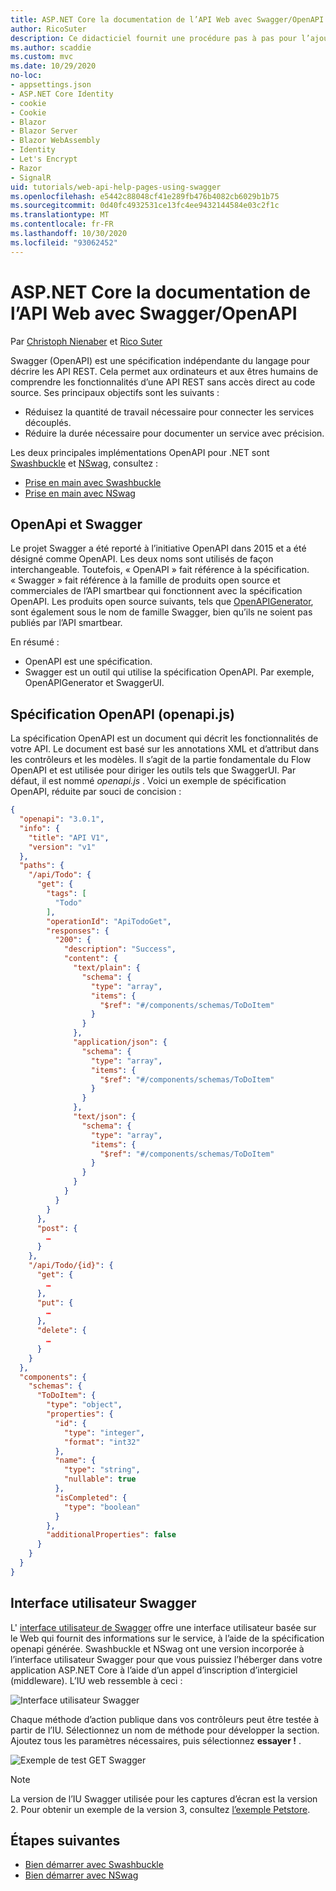 ```yaml
---
title: ASP.NET Core la documentation de l’API Web avec Swagger/OpenAPI
author: RicoSuter
description: Ce didacticiel fournit une procédure pas à pas pour l’ajout de Swagger afin de générer de la documentation et des pages d’aide pour une application API Web.
ms.author: scaddie
ms.custom: mvc
ms.date: 10/29/2020
no-loc:
- appsettings.json
- ASP.NET Core Identity
- cookie
- Cookie
- Blazor
- Blazor Server
- Blazor WebAssembly
- Identity
- Let's Encrypt
- Razor
- SignalR
uid: tutorials/web-api-help-pages-using-swagger
ms.openlocfilehash: e5442c88048cf41e289fb476b4082cb6029b1b75
ms.sourcegitcommit: 0d40fc4932531ce13fc4ee9432144584e03c2f1c
ms.translationtype: MT
ms.contentlocale: fr-FR
ms.lasthandoff: 10/30/2020
ms.locfileid: "93062452"
---
```

# <a name="aspnet-core-web-api-documentation-with-swagger--openapi"></a>ASP.NET Core la documentation de l’API Web avec Swagger/OpenAPI

Par [Christoph Nienaber](https://twitter.com/zuckerthoben) et [Rico Suter](https://blog.rsuter.com/)

Swagger (OpenAPI) est une spécification indépendante du langage pour décrire les API REST. Cela permet aux ordinateurs et aux êtres humains de comprendre les fonctionnalités d’une API REST sans accès direct au code source. Ses principaux objectifs sont les suivants :

* Réduisez la quantité de travail nécessaire pour connecter les services découplés.
* Réduire la durée nécessaire pour documenter un service avec précision.

Les deux principales implémentations OpenAPI pour .NET sont [Swashbuckle](https://github.com/domaindrivendev/Swashbuckle.AspNetCore) et [NSwag](https://github.com/RicoSuter/NSwag), consultez :

* [Prise en main avec Swashbuckle](xref:tutorials/get-started-with-swashbuckle)
* [Prise en main avec NSwag](xref:tutorials/get-started-with-nswag)

## <a name="openapi-vs-swagger"></a>OpenApi et Swagger

Le projet Swagger a été reporté à l’initiative OpenAPI dans 2015 et a été désigné comme OpenAPI. Les deux noms sont utilisés de façon interchangeable. Toutefois, « OpenAPI » fait référence à la spécification. « Swagger » fait référence à la famille de produits open source et commerciales de l’API smartbear qui fonctionnent avec la spécification OpenAPI. Les produits open source suivants, tels que [OpenAPIGenerator](https://github.com/OpenAPITools/openapi-generator), sont également sous le nom de famille Swagger, bien qu’ils ne soient pas publiés par l’API smartbear.

En résumé :

* OpenAPI est une spécification.
* Swagger est un outil qui utilise la spécification OpenAPI. Par exemple, OpenAPIGenerator et SwaggerUI.

## <a name="openapi-specification-openapijson"></a>Spécification OpenAPI (openapi.js)

La spécification OpenAPI est un document qui décrit les fonctionnalités de votre API. Le document est basé sur les annotations XML et d’attribut dans les contrôleurs et les modèles. Il s’agit de la partie fondamentale du Flow OpenAPI et est utilisée pour diriger les outils tels que SwaggerUI. Par défaut, il est nommé *openapi.js* . Voici un exemple de spécification OpenAPI, réduite par souci de concision :

```json
{
  "openapi": "3.0.1",
  "info": {
    "title": "API V1",
    "version": "v1"
  },
  "paths": {
    "/api/Todo": {
      "get": {
        "tags": [
          "Todo"
        ],
        "operationId": "ApiTodoGet",
        "responses": {
          "200": {
            "description": "Success",
            "content": {
              "text/plain": {
                "schema": {
                  "type": "array",
                  "items": {
                    "$ref": "#/components/schemas/ToDoItem"
                  }
                }
              },
              "application/json": {
                "schema": {
                  "type": "array",
                  "items": {
                    "$ref": "#/components/schemas/ToDoItem"
                  }
                }
              },
              "text/json": {
                "schema": {
                  "type": "array",
                  "items": {
                    "$ref": "#/components/schemas/ToDoItem"
                  }
                }
              }
            }
          }
        }
      },
      "post": {
        …
      }
    },
    "/api/Todo/{id}": {
      "get": {
        …
      },
      "put": {
        …
      },
      "delete": {
        …
      }
    }
  },
  "components": {
    "schemas": {
      "ToDoItem": {
        "type": "object",
        "properties": {
          "id": {
            "type": "integer",
            "format": "int32"
          },
          "name": {
            "type": "string",
            "nullable": true
          },
          "isCompleted": {
            "type": "boolean"
          }
        },
        "additionalProperties": false
      }
    }
  }
}
```

## <a name="swagger-ui"></a>Interface utilisateur Swagger

L' [interface utilisateur de Swagger](https://swagger.io/swagger-ui/) offre une interface utilisateur basée sur le Web qui fournit des informations sur le service, à l’aide de la spécification openapi générée. Swashbuckle et NSwag ont une version incorporée à l’interface utilisateur Swagger pour que vous puissiez l’héberger dans votre application ASP.NET Core à l’aide d’un appel d’inscription d’intergiciel (middleware). L’IU web ressemble à ceci :

![Interface utilisateur Swagger](web-api-help-pages-using-swagger/_static/swagger-ui.png)

Chaque méthode d’action publique dans vos contrôleurs peut être testée à partir de l’IU. Sélectionnez un nom de méthode pour développer la section. Ajoutez tous les paramètres nécessaires, puis sélectionnez **essayer !** .

![Exemple de test GET Swagger](web-api-help-pages-using-swagger/_static/get-try-it-out.png)

> [!NOTE]
> La version de l’IU Swagger utilisée pour les captures d’écran est la version 2. Pour obtenir un exemple de la version 3, consultez [l’exemple Petstore](https://petstore.swagger.io/).

## <a name="next-steps"></a>Étapes suivantes

* [Bien démarrer avec Swashbuckle](xref:tutorials/get-started-with-swashbuckle)
* [Bien démarrer avec NSwag](xref:tutorials/get-started-with-nswag)
